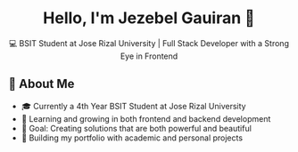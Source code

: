 <div align="center">

  # Hello, I'm Jezebel Gauiran 👋
  
  💻 BSIT Student at Jose Rizal University |  Full Stack Developer with a Strong Eye in Frontend
</div>

## 🚀 About Me
- 🎓 Currently a 4th Year BSIT Student at Jose Rizal University
- 🌱 Learning and growing in both frontend and backend development
- 🎯 Goal: Creating solutions that are both powerful and beautiful
- 💼 Building my portfolio with academic and personal projects


